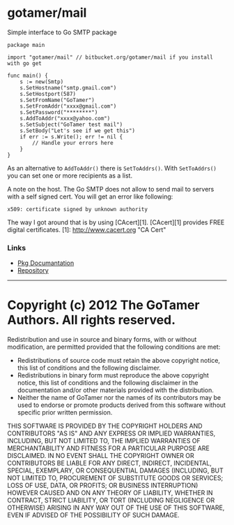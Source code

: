 gotamer/mail
============

Simple interface to Go SMTP package



	package main
	
	import "gotamer/mail" // bitbucket.org/gotamer/mail if you install with go get
	
	func main() {
		s := new(Smtp)
		s.SetHostname("smtp.gmail.com")
		s.SetHostport(587)
		s.SetFromName("GoTamer")
		s.SetFromAddr("xxxx@gmail.com")
		s.SetPassword("********")
		s.AddToAddr("xxxx@yahoo.com")
		s.SetSubject("GoTamer test mail")
		s.SetBody("Let's see if we get this")
		if err := s.Write(); err != nil {
			// Handle your errors here
		}
	}
	

As an alternative to `AddToAddr()` there is `SetToAddrs()`. With `SetToAddrs()` you can set one or more recipients as a list. 

A note on the host. The Go SMTP does not allow to send mail to servers with a self signed cert.
You will get an error like following:

	x509: certificate signed by unknown authority

The way I got around that is by using [CAcert][1]. [CAcert][1] provides FREE digital certificates.
[1]: http://www.cacert.org  "CA Cert"




### Links
 * [Pkg Documantation](http://go.pkgdoc.org/bitbucket.org/gotamer/mail "GoTamer Mail Pkg Documentation")
 * [Repository](https://bitbucket.org/gotamer/mail "GoTamer Mail Repository")


_________________________________________________________


Copyright (c) 2012 The GoTamer Authors. All rights reserved.
============================================================
Redistribution and use in source and binary forms, with or without
modification, are permitted provided that the following conditions are
met:

   * Redistributions of source code must retain the above copyright
notice, this list of conditions and the following disclaimer.
   * Redistributions in binary form must reproduce the above
copyright notice, this list of conditions and the following disclaimer
in the documentation and/or other materials provided with the
distribution.
   * Neither the name of GoTamer nor the names of its
contributors may be used to endorse or promote products derived from
this software without specific prior written permission.

THIS SOFTWARE IS PROVIDED BY THE COPYRIGHT HOLDERS AND CONTRIBUTORS
"AS IS" AND ANY EXPRESS OR IMPLIED WARRANTIES, INCLUDING, BUT NOT
LIMITED TO, THE IMPLIED WARRANTIES OF MERCHANTABILITY AND FITNESS FOR
A PARTICULAR PURPOSE ARE DISCLAIMED. IN NO EVENT SHALL THE COPYRIGHT
OWNER OR CONTRIBUTORS BE LIABLE FOR ANY DIRECT, INDIRECT, INCIDENTAL,
SPECIAL, EXEMPLARY, OR CONSEQUENTIAL DAMAGES (INCLUDING, BUT NOT
LIMITED TO, PROCUREMENT OF SUBSTITUTE GOODS OR SERVICES; LOSS OF USE,
DATA, OR PROFITS; OR BUSINESS INTERRUPTION) HOWEVER CAUSED AND ON ANY
THEORY OF LIABILITY, WHETHER IN CONTRACT, STRICT LIABILITY, OR TORT
(INCLUDING NEGLIGENCE OR OTHERWISE) ARISING IN ANY WAY OUT OF THE USE
OF THIS SOFTWARE, EVEN IF ADVISED OF THE POSSIBILITY OF SUCH DAMAGE.



